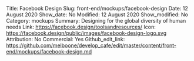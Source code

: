 Title: Facebook Design
Slug: front-end/mockups/facebook-design
Date: 12 August 2020
Show_date: No
Modified: 12 August 2020
Show_modified: No
Category: mockups
Summary: Designing for the global diversity of human needs
Link: https://facebook.design/toolsandresources/
Icon: https://facebook.design/public/images/facebook-design-logo.svg
Attribution: No
Commercial: Yes
Github_edit_link: https://github.com/melboone/develop_cafe/edit/master/content/front-end/mockups/facebook-design.md